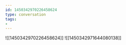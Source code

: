 ```yaml
---
id: 1450342970226458624
type: conversation
tags:
- 
---
```

![[1450342970226458624]]
![[1450342971644080138]]

